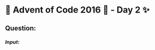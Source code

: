 # :christmas_tree: Advent of Code 2016 :christmas_tree: - Day 2 :sparkles:
## Question: 
>
>
>

### *Input:*

>
>
>